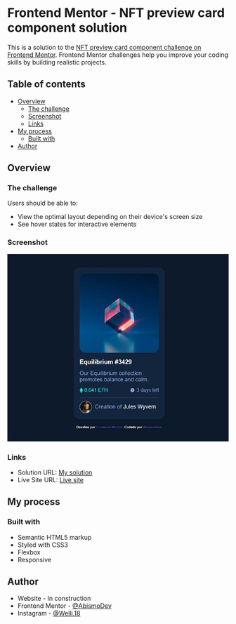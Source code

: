# Frontend Mentor - NFT preview card component solution

This is a solution to the [NFT preview card component challenge on Frontend Mentor](https://www.frontendmentor.io/challenges/nft-preview-card-component-SbdUL_w0U). Frontend Mentor challenges help you improve your coding skills by building realistic projects. 

## Table of contents

- [Overview](#overview)
  - [The challenge](#the-challenge)
  - [Screenshot](#screenshot)
  - [Links](#links)
- [My process](#my-process)
  - [Built with](#built-with)
- [Author](#author)

## Overview

### The challenge

Users should be able to:

- View the optimal layout depending on their device's screen size
- See hover states for interactive elements

### Screenshot

![](./assets/screenshot.jpg)

### Links

- Solution URL: [My solution](https://www.frontendmentor.io/solutions/nft-card-component-responsive-5O5AgHG59b)
- Live Site URL: [Live site]([https://nft-card-component-abismodev.vercel.app/s](https://nft-card-component-blond-six.vercel.app/))

## My process

### Built with

- Semantic HTML5 markup
- Styled with CSS3
- Flexbox
- Responsive

## Author

- Website - In construction
- Frontend Mentor - [@AbismoDev](https://www.frontendmentor.io/profile/AbismoDev)
- Instagram - [@Welli.18](https://www.instagram.com/welli.18)
